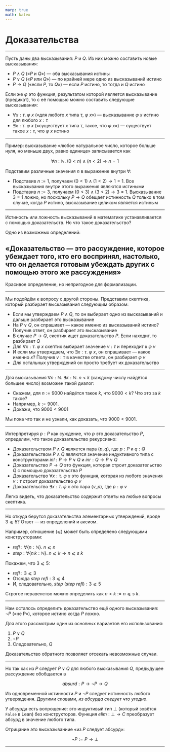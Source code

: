 ```yaml
---
marp: true
math: katex
---
```


# Доказательства

---

Пусть даны два высказывания: $P$ и $Q$. Из них можно составить новые высказывания:

- $P ∧ Q$ («$P$ и $Q$») — оба высказывания истины
- $P ∨ Q$ («$P$ или $Q$») — по крайней мере одно из высказываний истино
- $P → Q$ («если $P$, то $Q$») — если $P$ истино, то тогда и $Q$ истино

Если же $φ$ это функция, результатом которой является высказывание (предикат), то с её помощью можно составить следующие высказывания:

- $∀x:τ.\; φ\ x$ («для любого $x$ типа $τ$, $φ\ x$») — высказывание $φ\ x$ истино для любого $x : τ$
- $∃x:τ.\; φ\ x$ («существует $x$ типа $τ$, такое, что $φ\ x$») — существует такое $x : τ$, что $φ\ x$ истино

---

Пример: высказывание «любое натуральное число, которое больше нуля, но меньше двух, равно единице» записывается как

$$∀n:ℕ.\; (0<n) ∧ (n<2) → n = 1$$

Подставим различные значения $n$ в выражение внутри $∀$:

- Подставив $n := 1$, получаем $(0<1) ∧ (1<2) → 1 = 1$. Все высказывания внутри этого выражения являются истиными
- Подставив $n := 3$, получаем $(0<3) ∧ (3<2) → 3 = 1$. Высказывание $3 = 1$ ложно, но поскольку $P → Q$ обещает истинность $Q$ только в том случае, когда $P$ истино, высказывание целиком является истиным

---

Истиность или ложность высказываний в математике устанавливается с помощью доказательств. Но что такое доказательство?

Одно из возможных определений:

## «Доказательство — это рассуждение, которое убеждает того, кто его воспринял, настолько, что он делается готовым убеждать других с помощью этого же рассуждения»

Красивое определение, но непригодное для формализации.

---

Мы подойдём к вопросу с другой стороны. Представим скептика, который разбирает высказывания следующим образом:

- Если мы утверждаем $P ∧ Q$, то он выбирает одно из высказываний и дальше разбирает это высказывание
- На $P ∨ Q$, он спрашивет — какое именно из высказываний истино? Получив ответ, он разбирает это высказывание
- В случае $P → Q$, скептик ищет доказательство $P$. Если находит, то разбирает $Q$
- Для $∀x:τ.\; φ\ x$ скептик выбирает значение $v: τ$ и переходит к $φ\ v$
- И если мы утверждаем, что  $∃x:τ.\;φ\ x$, он спрашивает — какое именно $x$? Получив $v:τ$ в качестве ответа, он разбирает $φ\ v$
- Для остальных утверждений он просто требует их доказательство

---

Для высказывания $∀n:ℕ.\; ∃k: ℕ.\; n < k$ (каждому числу найдётся большее число) возможен такой диалог:

- Скажем, для $n := 9000$ найдётся такое $k$, что $9000 < k$? Что это за $k$ такое?
- Например, $k := 9001$.
- Докажи, что $9000 < 9001$

Мы пока что так и не узнали, как доказать, что $9000 < 9001$.

---

Интерпретируя $p : P$ как суждение, что $p$ это доказательство $P$, определим, что такое доказательство рекурсивно:

- Доказательством $P ∧ Q$ является пара $⟨p, q⟩$, где $p : P$ и $q : Q$
- Доказательством $P ∧ Q$ являются значение индуктивного типа с конструкторами $inl : P → P ∨ Q$ и $inr : Q → P ∨ Q$
- Доказательство $P → Q$ это функция, которая строит доказательство $Q$ с помощью доказательства $P$
- Доказательство $∀x:τ.\; φ\ x$ это функция, которая из любого значения $v:τ$ строит доказательство $φ\ v$
- Доказательство $∃x:τ.\; φ\ x$ это пара $⟨v,p⟩$, где $p : φ\ v$

Легко видеть, что доказательство содержит ответы на любые вопросы скептика.

---

Но откуда берутся доказательства элементарных утверждений, вроде $3 ⩽ 5$? Ответ — из определений и аксиом.

Например, отношение $(⩽)$ может быть определено следующими конструкторами:

- $refl: ∀\{n:ℕ\}.\; n ⩽ n$
- $step: ∀\{n\,k:ℕ\}.\; n ⩽ k → n ⩽ s\ k$

Покажем, что $3 ⩽ 5$:

- $refl : 3 ⩽ 3$
- Отсюда $step\ refl : 3 ⩽ 4$
- И, следовательно, $step\ (step\ refl) : 3 ⩽ 5$

Строгое неравенство можно определить как $n < k := n ⩽ s\ k$.

---

Нам осталось определить доказательство ещё одного высказывания: $¬P$ («не P»), которое истино когда $P$ ложно.

Для этого рассмотрим один из основных вариантов его использования:

1. $P ∨ Q$
2. $¬P$
3. Следовательно, $Q$

Доказательство обратного позволяет отсекать невозможные случаи.

---

Но так как из $P$ следует $P ∨ Q$ для любого высказывания $Q$, предыдущее рассуждение обобщается в

$$absurd: P → ¬P → Q$$

Из одновременной истинности $P$ и $¬P$ следует истинность любого утверждения. Другими словами, *из абсурда следует что угодно*.

У абсурда есть вопрощение: это индуктивый тип $⊥$ (который зовётся `False` в Lean) без конструкторов. Функция $elim: ⊥ → C$ преобразует абсурд в значение любого типа.

Отрицание это высказываниие «из $P$ следует абсурд»:

$$¬P := P → ⊥$$

---
